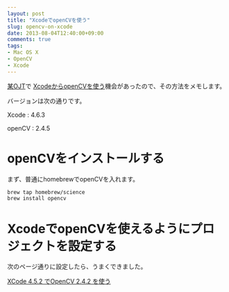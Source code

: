 ```yaml
---
layout: post
title: "XcodeでopenCVを使う"
slug: opencv-on-xcode
date: 2013-08-04T12:40:00+09:00
comments: true
tags:
- Mac OS X
- OpenCV
- Xcode
---
```


[某OJT](http://gam0022.net/blog/2013/08/01/cojtfalsecheng-guo-fa-biao-falsegan-xiang/)で
[XcodeからopenCVを使う](https://github.com/gam0022/shelf/tree/master/hls_spot)機会があったので、その方法をメモします。

バージョンは次の通りです。

Xcode
: 4.6.3

openCV
: 2.4.5

# openCVをインストールする

まず、普通にhomebrewでopenCVを入れます。

```bash
brew tap homebrew/science
brew install opencv
```

# XcodeでopenCVを使えるようにプロジェクトを設定する

次のページ通りに設定したら、うまくできました。

[XCode 4.5.2 でOpenCV 2.4.2 を使う](http://d.hatena.ne.jp/nurs/20121125/1353861488)
